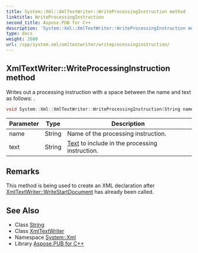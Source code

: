 ```yaml
---
title: System::Xml::XmlTextWriter::WriteProcessingInstruction method
linktitle: WriteProcessingInstruction
second_title: Aspose.PUB for C++
description: 'System::Xml::XmlTextWriter::WriteProcessingInstruction method. Writes out a processing instruction with a space between the name and text as follows: <?name text?> in C++.'
type: docs
weight: 2600
url: /cpp/system.xml/xmltextwriter/writeprocessinginstruction/
---
```

## XmlTextWriter::WriteProcessingInstruction method


Writes out a processing instruction with a space between the name and text as follows: **<?name text?>**.

```cpp
void System::Xml::XmlTextWriter::WriteProcessingInstruction(String name, String text) override
```


| Parameter | Type | Description |
| --- | --- | --- |
| name | String | Name of the processing instruction. |
| text | String | [Text](../../../system.text/) to include in the processing instruction. |
## Remarks



This method is being used to create an XML declaration after [XmlTextWriter::WriteStartDocument](../writestartdocument/) has already been called. 
## See Also

* Class [String](../../../system/string/)
* Class [XmlTextWriter](../)
* Namespace [System::Xml](../../)
* Library [Aspose.PUB for C++](../../../)
